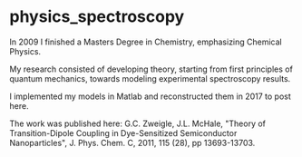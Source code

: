 # physics_spectroscopy

In 2009 I finished a Masters Degree in Chemistry, emphasizing Chemical Physics.

My research consisted of developing theory, starting from first principles of quantum mechanics, towards modeling experimental spectroscopy results.

I implemented my models in Matlab and reconstructed them in 2017 to post here.

The work was published here:
G.C. Zweigle, J.L. McHale, "Theory of Transition-Dipole Coupling in Dye-Sensitized Semiconductor Nanoparticles", J. Phys. Chem. C, 2011, 115 (28), pp 13693-13703.
